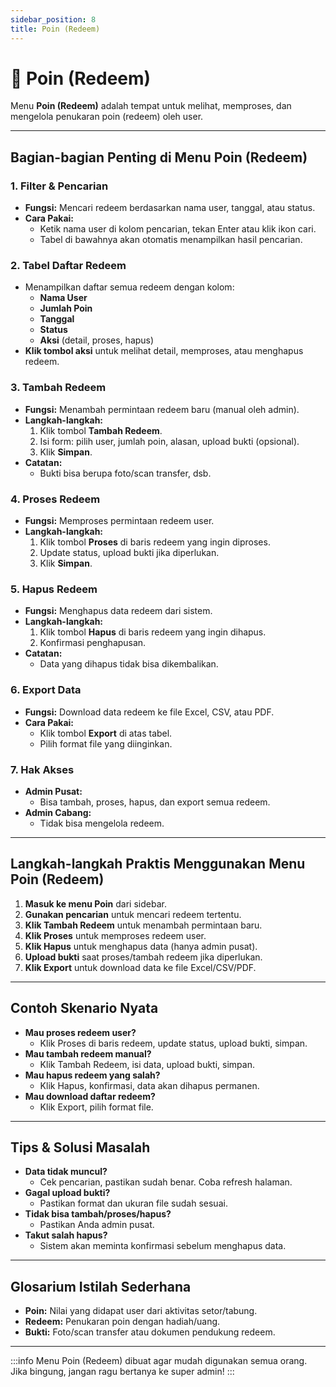 ```yaml
---
sidebar_position: 8
title: Poin (Redeem)
---
```


# 🏅 Poin (Redeem)

Menu **Poin (Redeem)** adalah tempat untuk melihat, memproses, dan mengelola penukaran poin (redeem) oleh user.

---

## Bagian-bagian Penting di Menu Poin (Redeem)

### 1. **Filter & Pencarian**
- **Fungsi:** Mencari redeem berdasarkan nama user, tanggal, atau status.
- **Cara Pakai:**
  - Ketik nama user di kolom pencarian, tekan Enter atau klik ikon cari.
  - Tabel di bawahnya akan otomatis menampilkan hasil pencarian.

### 2. **Tabel Daftar Redeem**
- Menampilkan daftar semua redeem dengan kolom:
  - **Nama User**
  - **Jumlah Poin**
  - **Tanggal**
  - **Status**
  - **Aksi** (detail, proses, hapus)
- **Klik tombol aksi** untuk melihat detail, memproses, atau menghapus redeem.

### 3. **Tambah Redeem**
- **Fungsi:** Menambah permintaan redeem baru (manual oleh admin).
- **Langkah-langkah:**
  1. Klik tombol **Tambah Redeem**.
  2. Isi form: pilih user, jumlah poin, alasan, upload bukti (opsional).
  3. Klik **Simpan**.
- **Catatan:**
  - Bukti bisa berupa foto/scan transfer, dsb.

### 4. **Proses Redeem**
- **Fungsi:** Memproses permintaan redeem user.
- **Langkah-langkah:**
  1. Klik tombol **Proses** di baris redeem yang ingin diproses.
  2. Update status, upload bukti jika diperlukan.
  3. Klik **Simpan**.

### 5. **Hapus Redeem**
- **Fungsi:** Menghapus data redeem dari sistem.
- **Langkah-langkah:**
  1. Klik tombol **Hapus** di baris redeem yang ingin dihapus.
  2. Konfirmasi penghapusan.
- **Catatan:**
  - Data yang dihapus tidak bisa dikembalikan.

### 6. **Export Data**
- **Fungsi:** Download data redeem ke file Excel, CSV, atau PDF.
- **Cara Pakai:**
  - Klik tombol **Export** di atas tabel.
  - Pilih format file yang diinginkan.

### 7. **Hak Akses**
- **Admin Pusat:**
  - Bisa tambah, proses, hapus, dan export semua redeem.
- **Admin Cabang:**
  - Tidak bisa mengelola redeem.

---

## Langkah-langkah Praktis Menggunakan Menu Poin (Redeem)
1. **Masuk ke menu Poin** dari sidebar.
2. **Gunakan pencarian** untuk mencari redeem tertentu.
3. **Klik Tambah Redeem** untuk menambah permintaan baru.
4. **Klik Proses** untuk memproses redeem user.
5. **Klik Hapus** untuk menghapus data (hanya admin pusat).
6. **Upload bukti** saat proses/tambah redeem jika diperlukan.
7. **Klik Export** untuk download data ke file Excel/CSV/PDF.

---

## Contoh Skenario Nyata
- **Mau proses redeem user?**
  - Klik Proses di baris redeem, update status, upload bukti, simpan.
- **Mau tambah redeem manual?**
  - Klik Tambah Redeem, isi data, upload bukti, simpan.
- **Mau hapus redeem yang salah?**
  - Klik Hapus, konfirmasi, data akan dihapus permanen.
- **Mau download daftar redeem?**
  - Klik Export, pilih format file.

---

## Tips & Solusi Masalah
- **Data tidak muncul?**
  - Cek pencarian, pastikan sudah benar. Coba refresh halaman.
- **Gagal upload bukti?**
  - Pastikan format dan ukuran file sudah sesuai.
- **Tidak bisa tambah/proses/hapus?**
  - Pastikan Anda admin pusat.
- **Takut salah hapus?**
  - Sistem akan meminta konfirmasi sebelum menghapus data.

---

## Glosarium Istilah Sederhana
- **Poin:** Nilai yang didapat user dari aktivitas setor/tabung.
- **Redeem:** Penukaran poin dengan hadiah/uang.
- **Bukti:** Foto/scan transfer atau dokumen pendukung redeem.

---

:::info
Menu Poin (Redeem) dibuat agar mudah digunakan semua orang. Jika bingung, jangan ragu bertanya ke super admin!
::: 
